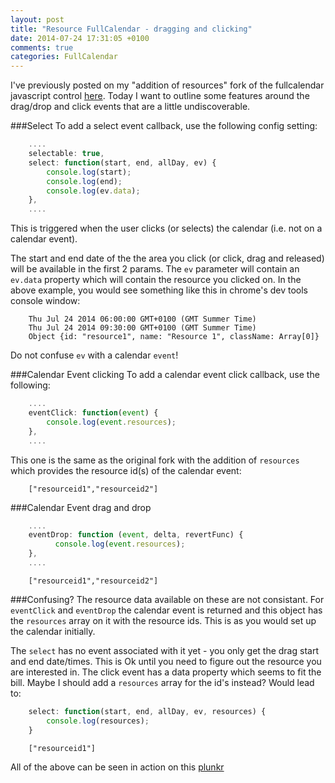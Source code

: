 ```yaml
---
layout: post
title: "Resource FullCalendar - dragging and clicking"
date: 2014-07-24 17:31:05 +0100
comments: true
categories: FullCalendar
---
```

I've previously posted on my "addition of resources" fork of the fullcalendar javascript control [here](http://www.seankenny.me/blog/2013/08/14/fullcalendar-with-a-resource-day-view/).  Today I want to outline some features around the drag/drop and click events that are a little undiscoverable.

###Select
To add a select event callback, use the following config setting:

```javascript
    ....
    selectable: true,
    select: function(start, end, allDay, ev) {
        console.log(start);
        console.log(end);
        console.log(ev.data);
    },
    ....
```
<!--more-->

This is triggered when the user clicks (or selects) the calendar (i.e. not on a calendar event).

The start and end date of the the area you click (or click, drag and released) will be available in the first 2 params.  The `ev` parameter will contain an `ev.data` property which will contain the resource you clicked on.  In the above example, you would see something like this in chrome's dev tools console window:

```
    Thu Jul 24 2014 06:00:00 GMT+0100 (GMT Summer Time) 
    Thu Jul 24 2014 09:30:00 GMT+0100 (GMT Summer Time) 
    Object {id: "resource1", name: "Resource 1", className: Array[0]}
```

Do not confuse `ev` with a calendar `event`!

###Calendar Event clicking
To add a calendar event click callback, use the following:

```javascript
    ....
    eventClick: function(event) {
        console.log(event.resources);
    },
    ....
```

This one is the same as the original fork with the addition of `resources` which provides the resource id(s) of the calendar event:
```
    ["resourceid1","resourceid2"]
```

###Calendar Event drag and drop
```javascript
    ....
    eventDrop: function (event, delta, revertFunc) {
          console.log(event.resources);
    },
    ....
```
```
    ["resourceid1","resourceid2"]
```

###Confusing?
The resource data available on these are not consistant.  For `eventClick` and `eventDrop` the calendar event is returned and this object has the `resources` array on it with the resource ids.  This is as you would set up the calendar initially.

The `select` has no event associated with it yet - you only get the drag start and end date/times.  This is Ok until you need to figure out the resource you are interested in.  The click event has a data property which seems to fit the bill.  Maybe I should add a `resources` array for the id's instead?  Would lead to:

```javascript
    select: function(start, end, allDay, ev, resources) {
        console.log(resources);
    }
```
```
    ["resourceid1"]
```

All of the above can be seen in action on this [plunkr](http://embed.plnkr.co/8d16J15gKhE2IKCATspZ/preview)